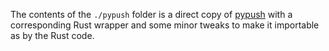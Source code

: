 The contents of the `./pypush` folder is a direct copy of [pypush](https://github.com/JJTech0130/pypush/tree/cc907bc66fe6e4772317a71ea8cb02031e26b5c0/emulated) with a corresponding Rust wrapper and some minor tweaks to make it importable as by the Rust code.
